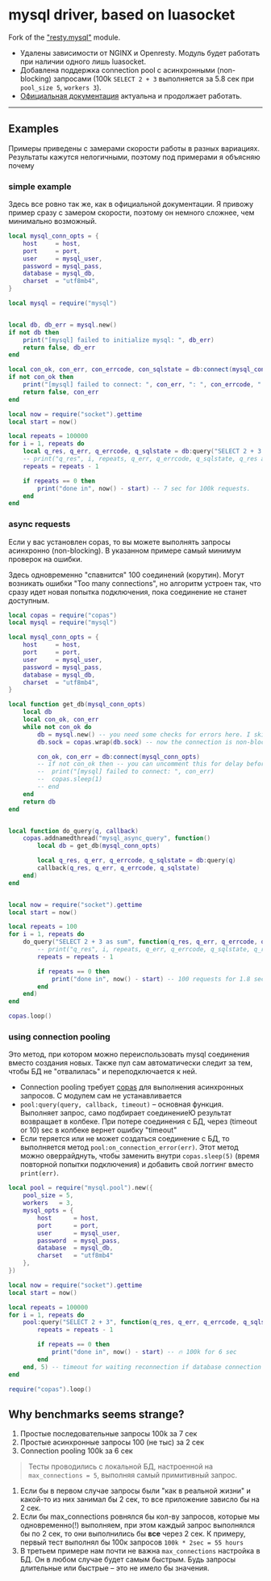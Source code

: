 # mysql driver, based on luasocket

Fork of the ["resty.mysql"](https://github.com/openresty/lua-resty-mysql/blob/master/lib/resty/mysql.lua) module.

- Удалены зависимости от NGINX и Openresty. Модуль будет работать при наличии одного лишь luasocket.
- Добавлена поддержка connection pool с асинхронными (non-blocking) запросами (100k `SELECT 2 + 3` выполняется за 5.8 сек при `pool_size 5`, `workers 3`).
- [Официальная документация](https://github.com/openresty/lua-resty-mysql/blob/master/README.markdown) актуальна и продолжает работать.

---

## Examples

Примеры приведены с замерами скорости работы в разных вариациях. Результаты кажутся нелогичными, поэтому под примерами я объясняю почему

### simple example

Здесь все ровно так же, как в официальной документации. Я привожу пример сразу с замером скорости, поэтому он немного сложнее, чем минимально возможный.

```lua
local mysql_conn_opts = {
	host     = host,
	port     = port,
	user     = mysql_user,
	password = mysql_pass,
	database = mysql_db,
	charset  = "utf8mb4",
}

local mysql = require("mysql")


local db, db_err = mysql.new()
if not db then
	print("[mysql] failed to initialize mysql: ", db_err)
	return false, db_err
end

local con_ok, con_err, con_errcode, con_sqlstate = db:connect(mysql_conn_opts)
if not con_ok then
	print("[mysql] failed to connect: ", con_err, ": ", con_errcode, " ", con_sqlstate)
	return false, con_err
end

local now = require("socket").gettime
local start = now()

local repeats = 100000
for i = 1, repeats do
	local q_res, q_err, q_errcode, q_sqlstate = db:query("SELECT 2 + 3 as sum")
	-- print("q_res", i, repeats, q_err, q_errcode, q_sqlstate, q_res and q_res[1].sum)
	repeats = repeats - 1

	if repeats == 0 then
		print("done in", now() - start) -- 7 sec for 100k requests.
	end
end
```


### async requests

Если у вас установлен copas, то вы можете выполнять запросы асинхронно (non-blocking). В указанном примере самый минимум проверок на ошибки.

Здесь одновременно "спавнится" 100 соединений (корутин). Могут возникать ошибки "Too many connections", но алгоритм устроен так, что сразу идет новая попытка подключения, пока соединение не станет доступным.

```lua
local copas = require("copas")
local mysql = require("mysql")

local mysql_conn_opts = {
	host     = host,
	port     = port,
	user     = mysql_user,
	password = mysql_pass,
	database = mysql_db,
	charset  = "utf8mb4",
}

local function get_db(mysql_conn_opts)
	local db
	local con_ok, con_err
	while not con_ok do
		db = mysql.new() -- you need some checks for errors here. I skipped them for brevity
		db.sock = copas.wrap(db.sock) -- now the connection is non-blocking. Further use is only allowed inside copas.addthread

		con_ok, con_err = db:connect(mysql_conn_opts)
		-- if not con_ok then -- you can uncomment this for delay before new connection against ddosing your db
		-- 	print("[mysql] failed to connect: ", con_err)
		-- 	copas.sleep(1)
		-- end
	end
	return db
end


local function do_query(q, callback)
	copas.addnamedthread("mysql_async_query", function()
		local db = get_db(mysql_conn_opts)

		local q_res, q_err, q_errcode, q_sqlstate = db:query(q)
		callback(q_res, q_err, q_errcode, q_sqlstate)
	end)
end


local now = require("socket").gettime
local start = now()

local repeats = 100
for i = 1, repeats do
	do_query("SELECT 2 + 3 as sum", function(q_res, q_err, q_errcode, q_sqlstate)
		-- print("q_res", i, repeats, q_err, q_errcode, q_sqlstate, q_res and q_res[1].sum)
		repeats = repeats - 1

		if repeats == 0 then
			print("done in", now() - start) -- 100 requests for 1.8 sec with max_connections = 5 in mysql.cnf
		end
	end)
end

copas.loop()
```

### using connection pooling

Это метод, при котором можно переиспользовать mysql соединения вместо создания новых. Также пул сам автоматически следит за тем, чтобы БД не "отвалилась" и переподключается к ней.

- Connection pooling требует [copas](https://github.com/lunarmodules/copas/tree/master) для выполнения асинхронных запросов. С модулем сам не устанавливается
- `pool:query(query, callback, timeout)` – основная функция. Выполняет запрос, само подбирает соединениеЮ результат возвращает в колбеке. При потере соединения с БД, через (timeout or 10) sec в колбеке вернет ошибку "timeout"
- Если теряется или не может создаться соединение с БД, то выполняется метод `pool:on_connection_error(err)`. Этот метод можно оверрайднуть, чтобы заменить внутри `copas.sleep(5)` (время повторной попытки подключения) и добавить свой логгинг вместо `print(err)`.

```lua
local pool = require("mysql.pool").new({
	pool_size = 5,
	workers   = 3,
	mysql_opts = {
		host      = host,
		port      = port,
		user      = mysql_user,
		password  = mysql_pass,
		database  = mysql_db,
		charset   = "utf8mb4"
	},
})

local now = require("socket").gettime
local start = now()

local repeats = 100000
for i = 1, repeats do
	pool:query("SELECT 2 + 3", function(q_res, q_err, q_errcode, q_sqlstate)
		repeats = repeats - 1

		if repeats == 0 then
			print("done in", now() - start) -- 🔥 100k for 6 sec
		end
	end, 5) -- timeout for waiting reconnection if database connection lost before request. Default 10
end

require("copas").loop()
```

## Why benchmarks seems strange?

1. Простые последовательные запросы 100k за 7 сек
2. Простые асинхронные запросы 100 (не тыс) за 2 сек
3. Connection pooling 100k за 6 сек

> Тесты проводились с локальной БД, настроенной на `max_connections = 5`, выполняя самый примитивный запрос.

1. Если бы в первом случае запросы были "как в реальной жизни" и какой-то из них занимал бы 2 сек, то все приложение зависло бы на 2 сек.
2. Если бы max_connections ровнялся бы кол-ву запросов, которые мы одновременно(!) выполняем, при этом каждый запрос выполнялся бы по 2 сек, то они выполнились бы **все** через 2 сек. К примеру, первый тест выполнял бы 100к запросов `100k * 2sec = 55 hours`
3. В третьем примере нам почти не важна `max_connections` настройка в БД. Он в любом случае будет самым быстрым. Будь запросы длительные или быстрые – это не имело бы значения.
